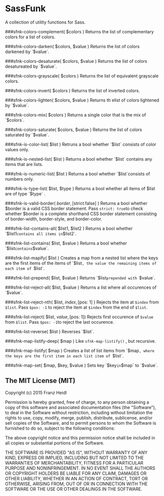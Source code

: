 # SassFunk

A collection of utility functions for Sass.

###sfnk-colors-complement( $colors )
Returns the list of complementary colors for a list of colors.

###sfnk-colors-darken( $colors, $value )
Returns the list of colors darkened by `$value`.

###sfnk-colors-desaturate( $colors, $value )
Returns the list of colors desatureated by `$value`.

###sfnk-colors-grayscale( $colors )
Returns the list of equivalent grayscale colors.

###sfnk-colors-invert( $colors )
Returns the list of inverted colors.

###sfnk-colors-lighten( $colors, $value )
Returns th elist of colors lightened by `$value`.

###sfnk-colors-mix( $colors )
Returns a single color that is the mix of `$colors`.

###sfnk-colors-saturate( $colors, $value )
Returns the list of colors saturated by `$value`.

###sfnk-is-color-list( $list )
Retruns a bool whether `$list` consists of color values only.

###sfnk-is-nested-list( $list )
Returns a bool whether `$list` contains any items that are lists.

###sfnk-is-numeric-list( $list )
Returns a bool whether `$list`consists of numbers only.

###sfnk-is-type-list( $list, $type )
Returns a bool whether all items of $list are of type `$type` .

###sfnk-is-valid-border( $border, [$strict:false] )
Returns a bool whether $border is a valid CSS border statement. Pass `strict: true`to check whether $border is a complete shorthand CSS border statement consisting of border-width, border-style, and border-color.

###sfnk-list-contains-all( $list1, $list2 )
Returns a bool whether `$list1` contains all items in `$list2`.

###sfnk-list-contains( $list, $value )
Returns a bool whether `$list` contains `$value`.

###sfnk-list-mapify( $list )
Creates a map from a nested list where the keys are the first items of the items of `$list`, the value the remaining items of each item of `$list`.

###sfnk-list-prepend( $list, $value )
Returns `$list`prepended with `$value`.

###sfnk-list-reject-all( $list, $value )
Returns a list where all occurences of `$value`.

###sfnk-list-reject-nth( $list, $index, [$pos: 1] )
Rejects the item at `$index` from `$list`. Pass `$pos: -1` to reject the item at `$index` from the end of `$list`.

###sfnk-list-reject( $list, $value, [$pos: 1])
Rejects first occurence of `$value` from `$list`. Pass `$pos: -1`to reject the last occurence.

###sfnk-list-reverse( $list )
Reverses `$list`.

###sfnk-map-listify-deep( $map )
Like `sfnk-map-listify()` , but recursive.

###sfnk-map-listify( $map )
Creates a list of list items from `$map`, where the keys are the first item in each list item of `$list`.

###sfnk-map-set( $map, $key, $value )
Sets key `$key` in `$map` to `$value`.


The MIT License (MIT)
---


Copyright (c) 2015 Franz Heidl

Permission is hereby granted, free of charge, to any person obtaining a copy
of this software and associated documentation files (the "Software"), to deal
in the Software without restriction, including without limitation the rights
to use, copy, modify, merge, publish, distribute, sublicense, and/or sell
copies of the Software, and to permit persons to whom the Software is
furnished to do so, subject to the following conditions:

The above copyright notice and this permission notice shall be included in
all copies or substantial portions of the Software.

THE SOFTWARE IS PROVIDED "AS IS", WITHOUT WARRANTY OF ANY KIND, EXPRESS OR
IMPLIED, INCLUDING BUT NOT LIMITED TO THE WARRANTIES OF MERCHANTABILITY,
FITNESS FOR A PARTICULAR PURPOSE AND NONINFRINGEMENT. IN NO EVENT SHALL THE
AUTHORS OR COPYRIGHT HOLDERS BE LIABLE FOR ANY CLAIM, DAMAGES OR OTHER
LIABILITY, WHETHER IN AN ACTION OF CONTRACT, TORT OR OTHERWISE, ARISING FROM,
OUT OF OR IN CONNECTION WITH THE SOFTWARE OR THE USE OR OTHER DEALINGS IN
THE SOFTWARE.
